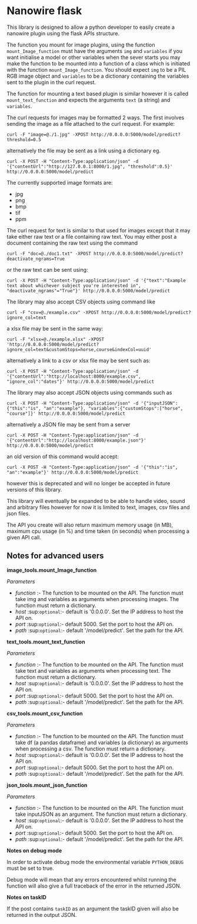 Nanowire flask
==============

This library is designed to allow a python developer to easily create a nanowire plugin using the flask APIs structure.

The function you mount for image plugins, using the function ``mount_Image_function``  must have the arguments ``img`` and ``variables`` if you want initialise a model or other variables when the sever starts you may make the function to be mounted into a function of a 
class which is initiated with the function ``mount_Image_function``. You should expect ``img`` to be a PIL RGB image object and ``variables`` to be a dictionary containing the variables sent to the plugin in the curl request.

The function for mounting a text based plugin is similar however it is called ``mount_text_function`` and expects the arguments ``text`` (a string) and ``variables``.

The curl requests for images may be formatted 2 ways. The first involves sending the image as a file attached to the curl request. For example:

``curl -F "image=@./1.jpg" -XPOST http://0.0.0.0:5000/model/predict?threshold=0.5``

alternatively the file may be sent as a link using a dictionary eg.

``curl -X POST -H "Content-Type:application/json" -d '{"contentUrl":"http://127.0.0.1:8000/1.jpg", "threshold":0.5}' http://0.0.0.0:5000/model/predict``

The currently supported image formats are:

* jpg
* png
* bmp
* tif
* ppm

The curl request for text is similar to that used for images except that it may take either raw text or a file containing raw text. You may either post a document containing the raw text using the command

``curl -F "doc=@./doc1.txt" -XPOST http://0.0.0.0:5000/model/predict?deactivate_ngrams=True``

or the raw text can be sent using:

``curl -X POST -H "Content-Type:application/json" -d '{"text":"Example text about whichever subject you're interested in", "deactivate_ngrams"="True"}' http://0.0.0.0:5000/model/predict``

The library may also accept CSV objects using command like

``curl -F "csv=@./example.csv" -XPOST http://0.0.0.0:5000/model/predict?ignore_col=text``

a xlsx file may be sent in the same way:

``curl -F "xlsx=@./example.xlsx" -XPOST 'http://0.0.0.0:5000/model/predict?ignore_col=text&customStops=horse,course&indexCol=uuid'``

alternatively a link to a csv or xlsx file may be sent such as:

``curl -X POST -H "Content-Type:application/json" -d '{"contentUrl":"http://localhost:8000/example.csv", "ignore_col":"dates"}' http://0.0.0.0:5000/model/predict``

The library may also accept JSON objects using commands such as

``curl -X POST -H "Content-Type:application/json" -d '{"inputJSON": {"this":"is", "an":"example"}, "variables":{"customStops":["horse", "course"]}' http://0.0.0.0:5000/model/predict``

alternatively a JSON file may be sent from a server

``curl -X POST -H "Content-Type:application/json" -d '{"contentUrl":"http://localhost:8000/example.json"}' http://0.0.0.0:5000/model/predict``

an old version of this command would accept:

``curl -X POST -H "Content-Type:application/json" -d '{"this":"is", "an":"example"}' http://0.0.0.0:5000/model/predict``

however this is deprecated and will no longer be accepted in future versions of this library.

This library will eventually be expanded to be able to handle video, sound and arbitrary files however for now it is limited to text, images, csv files and json files.

The API you create will also return maximum memory usage (in MB), maximum cpu usage (in %) and time taken (in seconds) when processing a given API call.

Notes for advanced users
------------------------

**image_tools.mount_Image_function**

*Parameters* 

* *function* :- The function to be mounted on the API. The function must take img and variables as arguments when processing images. The function must return a dictionary. 
* *host* :sup:`optional`:- default is '0.0.0.0'. Set the IP address to host the API on.
* *port* :sup:`optional`:- default 5000. Set the port to host the API on.
* *path* :sup:`optional`:- default '/model/predict'. Set the path for the API.

**text_tools.mount_text_function**

*Parameters*
* *function* :- The function to be mounted on the API. The function must take text and variables as arguments when processing text. The function must return a dictionary. 
* *host* :sup:`optional`:- default is '0.0.0.0'. Set the IP address to host the API on.
* *port* :sup:`optional`:- default 5000. Set the port to host the API on.
* *path* :sup:`optional`:- default '/model/predict'. Set the path for the API.

**csv_tools.mount_csv_function**

*Parameters*
* *function* :- The function to be mounted on the API. The function must take df (a pandas dataframe) and variables (a dictionary) as arguments when processing a csv. The function must return a dictionary. 
* *host* :sup:`optional`:- default is '0.0.0.0'. Set the IP address to host the API on.
* *port* :sup:`optional`:- default 5000. Set the port to host the API on.
* *path* :sup:`optional`:- default '/model/predict'. Set the path for the API.


**json_tools.mount_json_function**

*Parameters*
* *function* :- The function to be mounted on the API. The function must take inputJSON as an argument. The function must return a dictionary. 
* *host* :sup:`optional`:- default is '0.0.0.0'. Set the IP address to host the API on.
* *port* :sup:`optional`:- default 5000. Set the port to host the API on.
* *path* :sup:`optional`:- default '/model/predict'. Set the path for the API.


**Notes on debug mode**

In order to activate debug mode the environmental variable `PYTHON_DEBUG` must be set to true.

Debug mode will mean that any errors encountered whilst running the function will also give a full traceback of the error in the returned JSON.

**Notes on taskID**

If the post contains ``taskID`` as an argument the taskID given will also be returned in the output JSON.